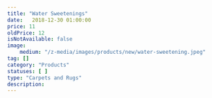 ```yaml
---
title: "Water Sweetenings" 
date:   2018-12-30 01:00:00
price: 11
oldPrice: 12
isNotAvailable: false
image: 
    medium: "/z-media/images/products/new/water-sweetening.jpeg"
tag: []
category: "Products"
statuses: [ ]
type: "Carpets and Rugs"
description: 
---
```

